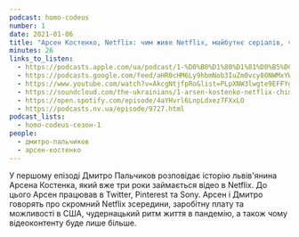 ```yaml
---
podcast: homo-codeus
number: 1
date: 2021-01-06
title: "Арсен Костенко, Netflix: чим живе Netflix, майбутнє серіалів, чудернацький ритм життя"
minutes: 26
links_to_listen:
  - https://podcasts.apple.com/ua/podcast/1-%D0%B0%D1%80%D1%81%D0%B5%D0%BD-%D0%BA%D0%BE%D1%81%D1%82%D0%B5%D0%BD%D0%BA%D0%BE-netflix-%D1%87%D0%B8%D0%BC-%D0%B6%D0%B8%D0%B2%D0%B5-netflix-%D0%BC%D0%B0%D0%B9%D0%B1%D1%83%D1%82%D0%BD%D1%94/id1546619215?i=1000504475086
  - https://podcasts.google.com/feed/aHR0cHM6Ly9hbmNob3IuZm0vcy80NWMxYWM3NC9wb2RjYXN0L3Jzcw/episode/N2I2NTA0MWMtZmU1ZS00YTMzLWI1NWQtZmI5NGI3NGE3YjNi?sa=X&ved=0CAUQkfYCahcKEwiwqeCBuqL-AhUAAAAAHQAAAAAQAQ
  - https://www.youtube.com/watch?v=AkcgNtjfpRo&list=PLpXNW3lwgte9EFFYgYMaHfI9kH08fy7rW&index=1
  - https://soundcloud.com/the-ukrainians/1-arsen-kostenko-netflix-chim-zhive-netflix-maybutn-seralv-chudernatskiy-ritm-zhittya?in=the-ukrainians/sets/homo-codeus
  - https://open.spotify.com/episode/4aYHvrl6LnpLdxez7FXxLO
  - https://podcasts.nv.ua/episode/9727.html
podcast_lists:
  - homo-codeus-сезон-1
people:
  - дмитро-пальчиков
  - арсен-костенко
---
```


У першому епізоді Дмитро Пальчиков розповідає історію львів'янина Арсена
Костенка, який вже три роки займається відео в Netflix. До цього Арсен працював
в Twitter, Pinterest та Sony. Арсен і Дмитро говорять про скромний Netflix
зсередини, заробітну плату та можливості в США, чудернацький ритм життя в
пандемію, а також чому відеоконтенту буде лише більше.
